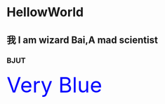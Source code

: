# HellowWorld
## 我 I am wizard Bai,A mad scientist
### BJUT
<font color=blue size=72>Very Blue</font>
